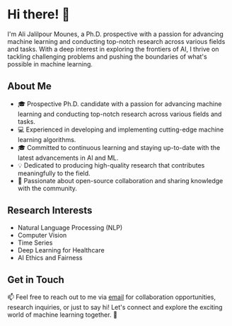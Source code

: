 # Hi there! 👋

I'm Ali Jalilpour Mounes, a Ph.D. prospective with a passion for advancing machine learning and conducting top-notch research across various fields and tasks. With a deep interest in exploring the frontiers of AI, I thrive on tackling challenging problems and pushing the boundaries of what's possible in machine learning.

## About Me

- 🎓 Prospective Ph.D. candidate with a passion for advancing machine learning and conducting top-notch research across various fields and tasks.
- 💻 Experienced in developing and implementing cutting-edge machine learning algorithms.
- 🎓 Committed to continuous learning and staying up-to-date with the latest advancements in AI and ML.
- 💡 Dedicated to producing high-quality research that contributes meaningfully to the field.
- 🚀 Passionate about open-source collaboration and sharing knowledge with the community.


## Research Interests

- Natural Language Processing (NLP)
- Computer Vision
- Time Series
- Deep Learning for Healthcare
- AI Ethics and Fairness

## Get in Touch

📫 Feel free to reach out to me via [email](mailto:ali.jalilpour98@gmail.com) for collaboration opportunities, research inquiries, or just to say hi! Let's connect and explore the exciting world of machine learning together. 🚀
